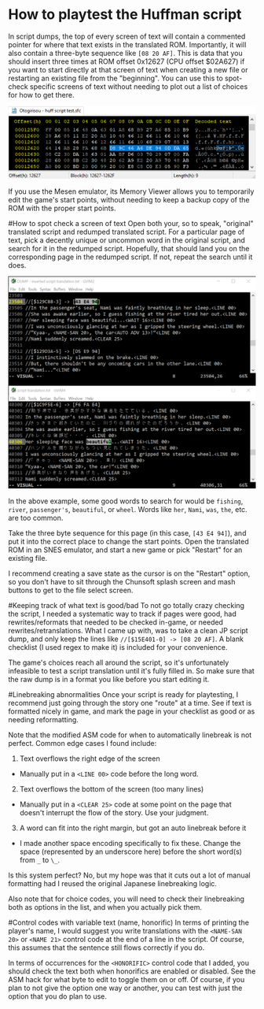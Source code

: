 # How to playtest the Huffman script
In script dumps, the top of every screen of text will contain a commented
pointer for where that text exists in the translated ROM. Importantly, it will
also contain a three-byte sequence like `[08 20 AF]`. This is data that you
should insert three times at ROM offset 0x12627 (CPU offset $02A627) if you want
to start directly at that screen of text when creating a new file or restarting
an existing file from the "beginning". You can use this to spot-check specific
screens of text without needing to plot out a list of choices for how to get
there.

![start points hex editor screenshot](/images/script%20start%20points'%20bytes.png)

If you use the Mesen emulator, its Memory Viewer allows you to temporarily edit
the game's start points, without needing to keep a backup copy of the ROM with
the proper start points.

#How to spot check a screen of text
Open both your, so to speak, "original" translated script and redumped
translated script. For a particular page of text, pick a decently unique or
uncommon word in the original script, and search for it in the redumped script.
Hopefully, that should land you on the corresponding page in the redumped
script. If not, repeat the search until it does.

![find text in redumped script file](/images/finding%20page%20in%20original%20and%20dumped%20scripts.png)

In the above example, some good words to search for would be `fishing`, `river`,
`passenger's`, `beautiful`, or `wheel`. Words like `her`, `Nami`, `was`, `the`,
etc. are too common.

Take the three byte sequence for this page (in this case, `[43 E4 94]`), and put
it into the correct place to change the start points. Open the translated ROM in
an SNES emulator, and start a new game or pick "Restart" for an existing file.

I recommend creating a save state as the cursor is on the "Restart" option, so
you don't have to sit through the Chunsoft splash screen and mash buttons to get
to the file select screen.

#Keeping track of what text is good/bad
To not go totally crazy checking the script, I needed a systematic way to track
if pages were good, had rewrites/reformats that needed to be checked in-game, or
needed rewrites/retranslations. What I came up with, was to take a clean JP
script dump, and only keep the lines like `//[$15E401-0] -> [08 20 AF]`. A blank
checklist (I used regex to make it) is included for your convenience.

The game's choices reach all around the script, so it's unfortunately infeasible
to test a script translation until it's fully filled in. So make sure that the
raw dump is in a format you like before you start editing it.

#Linebreaking abnormalities
Once your script is ready for playtesting, I recommend just going through the
story one "route" at a time. See if text is formatted nicely in game, and mark
the page in your checklist as good or as needing reformatting.

Note that the modified ASM code for when to automatically linebreak is not
perfect. Common edge cases I found include:
1. Text overflows the right edge of the screen
- Manually put in a `<LINE 00>` code before the long word.
2. Text overflows the bottom of the screen (too many lines)
- Manually put in a `<CLEAR 25>` code at some point on the page that doesn't
interrupt the flow of the story. Use your judgment.
3. A word can fit into the right margin, but got an auto linebreak before it
- I made another space encoding specifically to fix these. Change the space
  (represented by an underscore here) before the short word(s) from `_` to `\_`.

Is this system perfect? No, but my hope was that it cuts out a lot of manual
formatting had I reused the original Japanese linebreaking logic.

Also note that for choice codes, you will need to check their linebreaking both
as options in the list, and when you actually pick them.

#Control codes with variable text (name, honorific)
In terms of printing the player's name, I would suggest you write translations
with the `<NAME-SAN 20>` or `<NAME 21>` control code at the end of a line in the
script. Of course, this assumes that the sentence still flows correctly if you
do.

In terms of occurrences for the `<HONORIFIC>` control code that I added, you
should check the text both when honorifics are enabled or disabled. See the ASM
hack for what byte to edit to toggle them on or off. Of course, if you plan to
not give the option one way or another, you can test with just the option that
you do plan to use.
